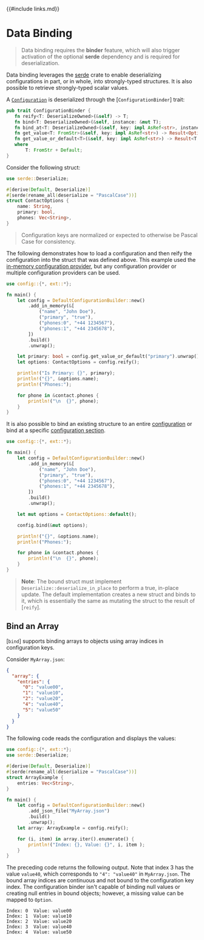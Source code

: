 {{#include links.md}}

# Data Binding

>Data binding requires the **binder** feature, which will also trigger activation of the optional **serde** dependency and is required for deserialization.

Data binding leverages the [serde](https://crates.io/crates/serde) crate to enable deserializing configurations in part, or in whole, into strongly-typed structures. It is also possible to retrieve strongly-typed scalar values.

A [`Configuration`](abstractions.md#configuration) is deserialized through the [`ConfigurationBinder`] trait:

```rust
pub trait ConfigurationBinder {
   fn reify<T: DeserializeOwned>(&self) -> T;
   fn bind<T: DeserializeOwned>(&self, instance: &mut T);
   fn bind_at<T: DeserializeOwned>(&self, key: impl AsRef<str>, instance: &mut T);
   fn get_value<T: FromStr>(&self, key: impl AsRef<str>) -> Result<Option<T>, T::Err>;
   fn get_value_or_default<T>(&self, key: impl AsRef<str>) -> Result<T, T::Err>
   where
       T: FromStr + Default;
}
```

Consider the following struct:

```rust
use serde::Deserialize;

#[derive(Default, Deserialize)]
#[serde(rename_all(deserialize = "PascalCase"))]
struct ContactOptions {
    name: String,
    primary: bool,
    phones: Vec<String>,
}
```
>Configuration keys are normalized or expected to otherwise be Pascal Case for consistency.

The following demonstrates how to load a configuration and then reify the configuration into the struct that was defined above. This example used the [in-memory configuration provider](memory.md), but any configuration provider or multiple configuration providers can be used.

```rust
use config::{*, ext::*};

fn main() {
    let config = DefaultConfigurationBuilder::new()
        .add_in_memory(&[
            ("name", "John Doe"),
            ("primary", "true"),
            ("phones:0", "+44 1234567"),
            ("phones:1", "+44 2345678"),
        ])
        .build()
        .unwrap();

    let primary: bool = config.get_value_or_default("primary").unwrap();
    let options: ContactOptions = config.reify();

    println!("Is Primary: {}", primary);
    println!("{}", &options.name);
    println!("Phones:");

    for phone in &contact.phones {
        println!("\n  {}", phone);
    }
}
```

It is also possible to bind an existing structure to an entire [configuration](abstractions.md#configuration) or bind at a specific [configuration section](abstractions.md#configuration-section).

```rust
use config::{*, ext::*};

fn main() {
    let config = DefaultConfigurationBuilder::new()
        .add_in_memory(&[
            ("name", "John Doe"),
            ("primary", "true"),
            ("phones:0", "+44 1234567"),
            ("phones:1", "+44 2345678"),
        ])
        .build()
        .unwrap();

    let mut options = ContactOptions::default();

    config.bind(&mut options);

    println!("{}", &options.name);
    println!("Phones:");

    for phone in &contact.phones {
        println!("\n  {}", phone);
    }
}
```

>**Note**: The bound struct must implement `Deserialize::deserialize_in_place` to perform a true, in-place update. The default implementation creates a new struct and binds to it, which is essentially the same as mutating the struct to the result of [`reify`].

## Bind an Array

[`bind`] supports binding arrays to objects using array indices in configuration keys.

Consider `MyArray.json`:

```json
{
  "array": {
    "entries": {
      "0": "value00",
      "1": "value10",
      "2": "value20",
      "4": "value40",
      "5": "value50"
    }
  }
}
```

The following code reads the configuration and displays the values:

```rust
use config::{*, ext::*};
use serde::Deserialize;

#[derive(Default, Deserialize)]
#[serde(rename_all(deserialize = "PascalCase"))]
struct ArrayExample {
    entries: Vec<String>,
}

fn main() {
    let config = DefaultConfigurationBuilder::new()
        .add_json_file("MyArray.json")
        .build()
        .unwrap();
    let array: ArrayExample = config.reify();

    for (i, item) in array.iter().enumerate() {
        println!("Index: {}, Value: {}", i, item );
    }
}
```

The preceding code returns the following output. Note that index 3 has the value `value40`, which corresponds to `"4": "value40"` in `MyArray.json`. The bound array indices are continuous and not bound to the configuration key index. The configuration binder isn't capable of binding null values or creating null entries in bound objects; however, a missing value can be mapped to `Option`.

```text
Index: 0  Value: value00
Index: 1  Value: value10
Index: 2  Value: value20
Index: 3  Value: value40
Index: 4  Value: value50
```